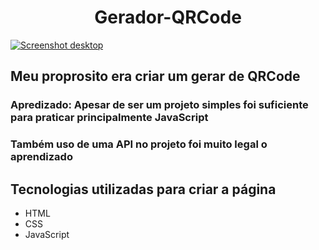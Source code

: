 <h1 align="center">Gerador-QRCode</h1>
<a target="_blank" rel="noopener noreferrer" href="https://site-gerador-qrcode.netlify.app/">
<img src="minha imagen" align="center" alt="Screenshot desktop" style="max-width: 100%">
</a>
<h2>Meu proprosito era criar um gerar de QRCode</h2>
<h3>Apredizado: Apesar de ser um projeto simples foi suficiente para praticar principalmente JavaScript</h3>
<h3>Também uso de uma API no projeto foi muito legal o aprendizado</h3>

## Tecnologias utilizadas para criar a página
  * HTML
  * CSS
  * JavaScript

 
